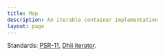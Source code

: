 ```yaml
---
title: Map
description: An iterable container implementation
layout: page
---
```


Standards: [PSR-11][], [Dhii iterator][].

[PSR-11]:                       https://github.com/php-fig/fig-standards/blob/master/accepted/PSR-11-container.md
[Dhii iterator]:                https://packagist.org/packages/dhii/iterator-interface
